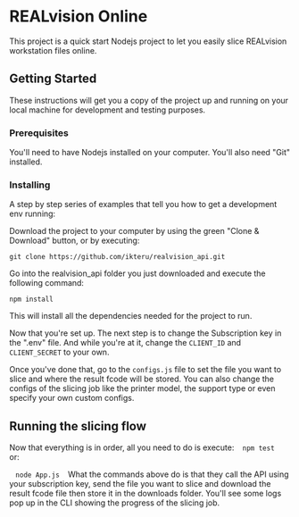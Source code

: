 # REALvision Online

This project is a quick start Nodejs project to let you easily slice REALvision workstation files online.

## Getting Started

These instructions will get you a copy of the project up and running on your local machine for development and testing purposes.

### Prerequisites

You'll need to have Nodejs installed on your computer. You'll also need "Git" installed.

### Installing

A step by step series of examples that tell you how to get a development env running:

Download the project to your computer by using the green "Clone & Download" button, or by executing:
```
git clone https://github.com/ikteru/realvision_api.git
```
Go into the realvision_api folder you just downloaded and execute the following command:

```
npm install
```
This will install all the dependencies needed for the project to run.

Now that you're set up. The next step is to change the Subscription key in the ".env" file. 
And while you're at it, change the ``` CLIENT_ID ``` and ``` CLIENT_SECRET ``` to your own.

Once you've done that, go to the ``` configs.js ``` file to set the file you want to slice and where the result fcode will be stored.
You can also change the configs of the slicing job like the printer model, the support type or even specify your own custom configs.

## Running the slicing flow

Now that everything is in order, all you need to do is execute: 
``` ```
``` npm test ```
``` ```
or:

``` ```
``` node App.js ```
``` ```
What the commands above do is that they call the API using your subscription key, send the file you want to slice and download the result fcode file then store it in the downloads folder.
You'll see some logs pop up in the CLI showing the progress of the slicing job.
